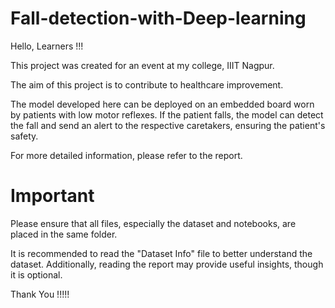 # Fall-detection-with-Deep-learning
Hello, Learners !!!

This project was created for an event at my college, IIIT Nagpur.

The aim of this project is to contribute to healthcare improvement. 

The model developed here can be deployed on an embedded board worn by patients with low motor reflexes. If the patient falls, the model can detect the fall and send an alert to the respective caretakers, ensuring the patient's safety.

For more detailed information, please refer to the report.

# Important
Please ensure that all files, especially the dataset and notebooks, are placed in the same folder.

It is recommended to read the "Dataset Info" file to better understand the dataset. Additionally, reading the report may provide useful insights, though it is optional.

Thank You !!!!!
